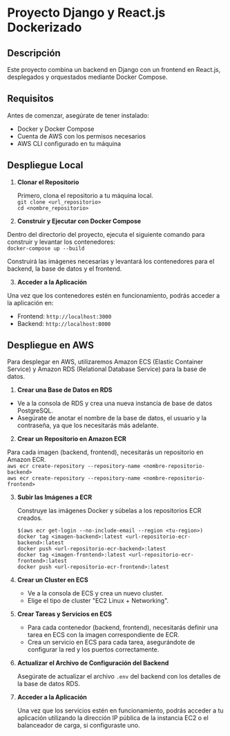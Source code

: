 # Proyecto Django y React.js Dockerizado

## Descripción

Este proyecto combina un backend en Django con un frontend en React.js, desplegados y orquestados mediante Docker Compose.

## Requisitos
Antes de comenzar, asegúrate de tener instalado:

- Docker y Docker Compose
- Cuenta de AWS con los permisos necesarios
- AWS CLI configurado en tu máquina

## Despliegue Local

1. **Clonar el Repositorio**

   Primero, clona el repositorio a tu máquina local.  
   `git clone <url_repositorio>`  
   `cd <nombre_repositorio>`  


2. **Construir y Ejecutar con Docker Compose**

Dentro del directorio del proyecto, ejecuta el siguiente comando para construir y levantar los contenedores:  
    `docker-compose up --build`  

Construirá las imágenes necesarias y levantará los contenedores para el backend, la base de datos y el frontend.

3. **Acceder a la Aplicación**

Una vez que los contenedores estén en funcionamiento, podrás acceder a la aplicación en:

- Frontend: `http://localhost:3000`
- Backend: `http://localhost:8000`

## Despliegue en AWS

Para desplegar en AWS, utilizaremos Amazon ECS (Elastic Container Service) y Amazon RDS (Relational Database Service) para la base de datos.

1. **Crear una Base de Datos en RDS**

- Ve a la consola de RDS y crea una nueva instancia de base de datos PostgreSQL.
- Asegúrate de anotar el nombre de la base de datos, el usuario y la contraseña, ya que los necesitarás más adelante.

2. **Crear un Repositorio en Amazon ECR**

Para cada imagen (backend, frontend), necesitarás un repositorio en Amazon ECR.    
    `aws ecr create-repository --repository-name <nombre-repositorio-backend>`  
    `aws ecr create-repository --repository-name <nombre-repositorio-frontend>`  

3. **Subir las Imágenes a ECR**

   Construye las imágenes Docker y súbelas a los repositorios ECR creados.

   `$(aws ecr get-login --no-include-email --region <tu-region>)`  
   `docker tag <imagen-backend>:latest <url-repositorio-ecr-backend>:latest`  
   `docker push <url-repositorio-ecr-backend>:latest`  
   `docker tag <imagen-frontend>:latest <url-repositorio-ecr-frontend>:latest`  
   `docker push <url-repositorio-ecr-frontend>:latest`  

4. **Crear un Cluster en ECS**

   - Ve a la consola de ECS y crea un nuevo cluster.
   - Elige el tipo de cluster "EC2 Linux + Networking".

5. **Crear Tareas y Servicios en ECS**

   - Para cada contenedor (backend, frontend), necesitarás definir una tarea en ECS con la imagen correspondiente de ECR.
   - Crea un servicio en ECS para cada tarea, asegurándote de configurar la red y los puertos correctamente.

6. **Actualizar el Archivo de Configuración del Backend**

   Asegúrate de actualizar el archivo `.env` del backend con los detalles de la base de datos RDS.

7. **Acceder a la Aplicación**

   Una vez que los servicios estén en funcionamiento, podrás acceder a tu aplicación utilizando la dirección IP pública de la instancia EC2 o el balanceador de carga, si configuraste uno.








